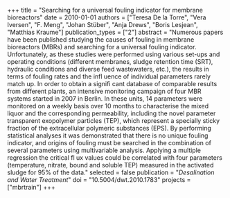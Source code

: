 +++
title = "Searching for a universal fouling indicator for membrane bioreactors"
date = 2010-01-01
authors = ["Teresa De la Torre", "Vera Iversen", "F. Meng", "Johan Stüber", "Anja Drews", "Boris Lesjean", "Matthias Kraume"]
publication_types = ["2"]
abstract = "Numerous papers have been published studying the causes of fouling in membrane bioreactors (MBRs) and searching for a universal fouling indicator. Unfortunately, as these studies were performed using various set-ups and operating conditions (different membranes, sludge retention time (SRT), hydraulic conditions and diverse feed wastewaters, etc.), the results in terms of fouling rates and the infl uence of individual parameters rarely match up. In order to obtain a signifi cant database of comparable results from different plants, an intensive monitoring campaign of four MBR systems started in 2007 in Berlin. In these units, 14 parameters were monitored on a weekly basis over 10 months to characterise the mixed liquor and the corresponding permeability, including the novel parameter transparent exopolymer particles (TEP), which represent a specially sticky fraction of the extracellular polymeric substances (EPS). By performing statistical analyses it was demonstrated that there is no unique fouling indicator, and origins of fouling must be searched in the combination of several parameters using multivariable analysis. Applying a multiple regression the critical fl ux values could be correlated with four parameters (temperature, nitrate, bound and soluble TEP) measured in the activated sludge for 95% of the data."
selected = false
publication = "*Desalination and Water Treatment*"
doi = "10.5004/dwt.2010.1783"
projects = ["mbrtrain"]
+++


